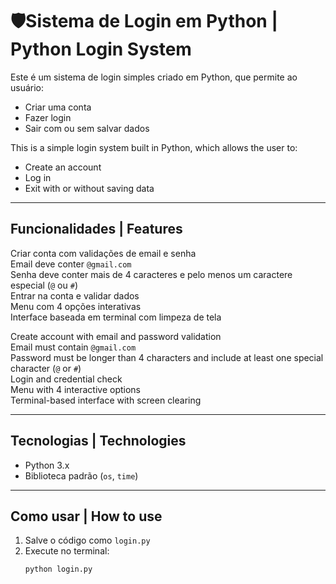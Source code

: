 # 🛡Sistema de Login em Python | Python Login System

Este é um sistema de login simples criado em Python, que permite ao usuário:

- Criar uma conta
- Fazer login
- Sair com ou sem salvar dados

This is a simple login system built in Python, which allows the user to:

- Create an account
- Log in
- Exit with or without saving data

---

## Funcionalidades | Features

Criar conta com validações de email e senha  
Email deve conter `@gmail.com`  
Senha deve conter mais de 4 caracteres e pelo menos um caractere especial (`@` ou `#`)  
Entrar na conta e validar dados  
Menu com 4 opções interativas  
Interface baseada em terminal com limpeza de tela  

Create account with email and password validation  
Email must contain `@gmail.com`  
Password must be longer than 4 characters and include at least one special character (`@` or `#`)  
Login and credential check  
Menu with 4 interactive options  
Terminal-based interface with screen clearing  

---

## Tecnologias | Technologies

- Python 3.x
- Biblioteca padrão (`os`, `time`)

---

## Como usar | How to use

1. Salve o código como `login.py`  
2. Execute no terminal:  
   ```bash
   python login.py

